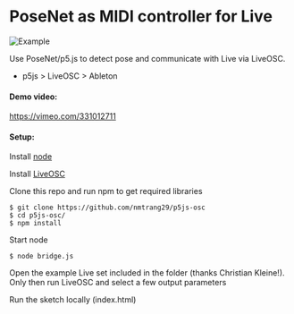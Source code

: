 # PoseNet as MIDI controller for Live

![Example](https://github.com/nmtrang29/p5js-osc/blob/master/recording/example.gif)

Use PoseNet/p5.js to detect pose and communicate with Live via LiveOSC.
- p5js > LiveOSC > Ableton

#### Demo video: 
https://vimeo.com/331012711

#### Setup:
Install [node](https://nodejs.org/en/)

Install [LiveOSC](https://livecontrol.q3f.org/ableton-liveapi/liveosc/)

Clone this repo and run npm to get required libraries
```
$ git clone https://github.com/nmtrang29/p5js-osc
$ cd p5js-osc/
$ npm install
```

Start node
```
$ node bridge.js
```

Open the example Live set included in the folder (thanks Christian Kleine!). Only then run LiveOSC and select a few output parameters

Run the sketch locally (index.html)

